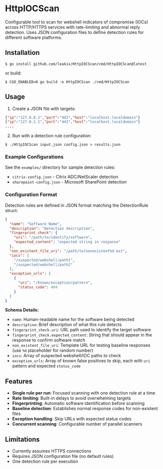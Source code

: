 # HttpIOCScan

Configurable tool to scan for webshell indicators of compromise (IOCs) across HTTP/HTTPS services with rate-limiting and abnormal reply detection. Uses JSON configuration files to define detection rules for different software platforms.

## Installation

```shell
$ go install github.com/leakix/HttpIOCScan/cmd/HttpIOCScan@latest
```

or build:

```shell
$ CGO_ENABLED=0 go build -o HttpIOCScan ./cmd/HttpIOCScan
```

## Usage

1. Create a JSON file with targets:

```json lines
{"ip":"127.0.0.1","port":"443","host":"localhost.localdomain"}
{"ip":"127.0.1.1","port":"443","host":"localhost.localdomain"}
....
```

2. Run with a detection rule configuration:

```shell
$ ./HttpIOCScan input.json config.json > results.json
```

### Example Configurations

See the `examples/` directory for sample detection rules:
- `citrix-config.json` - Citrix ADC/NetScaler detection
- `sharepoint-config.json` - Microsoft SharePoint detection

### Configuration Format

Detection rules are defined in JSON format matching the DetectionRule struct:

```json
{
  "name": "Software Name",
  "description": "Detection description",
  "fingerprint_check": {
    "uri": "/path/to/identify/software",
    "expected_content": "expected string in response"
  },
  "non_existent_file_uri": "/path/to/nonexistent%d.ext",
  "iocs": [
    "/suspected/webshell/path1",
    "/suspected/webshell/path2"
  ],
  "exception_urls": [
    {
      "uri": "/known/exception/pattern",
      "status_code": 404
    }
  ]
}
```

**Schema Details:**
- `name`: Human-readable name for the software being detected
- `description`: Brief description of what this rule detects
- `fingerprint_check.uri`: URL path used to identify the target software
- `fingerprint_check.expected_content`: String that should appear in the response to confirm software match
- `non_existent_file_uri`: Template URL for testing baseline responses (use `%d` placeholder for random number)
- `iocs`: Array of suspected webshell/IOC paths to check
- `exception_urls`: Array of known false positives to skip, each with `uri` pattern and expected `status_code`

## Features

- **Single rule per run**: Focused scanning with one detection rule at a time
- **Rate limiting**: Built-in delays to avoid overwhelming targets
- **Fingerprinting**: Automatic software identification before scanning
- **Baseline detection**: Establishes normal response codes for non-existent files
- **Exception handling**: Skip URLs with expected status codes
- **Concurrent scanning**: Configurable number of parallel scanners

## Limitations

- Currently assumes HTTPS connections
- Requires JSON configuration file (no default rules)
- One detection rule per execution